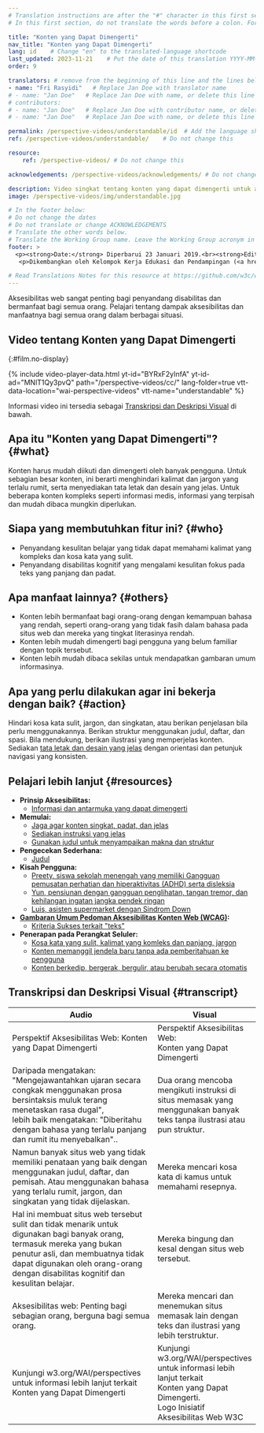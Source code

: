 ```yaml
---
# Translation instructions are after the "#" character in this first section. They are comments that do not show up in the web page. You do not need to translate the instructions after "#".
# In this first section, do not translate the words before a colon. For example, do not translate "title:". Do translate the text after "title:"

title: "Konten yang Dapat Dimengerti"
nav_title: "Konten yang Dapat Dimengerti"
lang: id    # Change "en" to the translated-language shortcode
last_updated: 2023-11-21    # Put the date of this translation YYYY-MM-DD (with month in the middle)
order: 9

translators: # remove from the beginning of this line and the lines below: "# " (the hash sign and the space)
- name: "Fri Rasyidi"   # Replace Jan Doe with translator name
# - name: "Jan Doe"   # Replace Jan Doe with name, or delete this line if not multiple translators
# contributors:
# - name: "Jan Doe"   # Replace Jan Doe with contributor name, or delete this line if none
# - name: "Jan Doe"   # Replace Jan Doe with name, or delete this line if not multiple contributors

permalink: /perspective-videos/understandable/id  # Add the language shortcode to the end, with no slash at the end. For example /path/to/file/fr
ref: /perspective-videos/understandable/    # Do not change this

resource:
    ref: /perspective-videos/ # Do not change this

acknowledgements: /perspective-videos/acknowledgements/ # Do not change this

description: Video singkat tentang konten yang dapat dimengerti untuk aksesibilitas web - apa itu, siapa yang membutuhkannya, dan apa yang perlu dilakukan agar bekerja dengan semestinya.
image: /perspective-videos/img/understandable.jpg

# In the footer below:
# Do not change the dates
# Do not translate or change ACKNOWLEDGEMENTS
# Translate the other words below.
# Translate the Working Group name. Leave the Working Group acronym in English.
footer: >
  <p><strong>Date:</strong> Diperbarui 23 Januari 2019.<br><strong>Editor dan pimpinan proyek:</strong> <a href="https://www.w3.org/People/shadi">Shadi Abou-Zahra</a>. ACKNOWLEDGEMENTS daftar kontributor.</p>
   <p>Dikembangkan oleh Kelompok Kerja Edukasi dan Pendampingan (<a href="http://www.w3.org/WAI/EO/">EOWG</a>). Dikembangkan sebagai bagian dari <a href="https://www.w3.org/WAI/DEV/">proyek WAI-DEV</a>, didanai bersama oleh European Commission. Diperbarui sebagai bagian dari <a href="https://www.w3.org/WAI/DEV/">Proyek Perluasan Akses WAI</a>, didukung oleh Ford Foundation.</p>

# Read Translations Notes for this resource at https://github.com/w3c/wai-perspective-videos#readme
---
```


Aksesibilitas web sangat penting bagi penyandang disabilitas dan bermanfaat bagi semua orang. Pelajari tentang dampak aksesibilitas dan manfaatnya bagi semua orang dalam berbagai situasi.

## Video tentang Konten yang Dapat Dimengerti
{:#film.no-display}

{% include video-player-data.html
    yt-id="BYRxF2yInfA"
    yt-id-ad="MNlT1Qy3pvQ"
    path="/perspective-videos/cc/"
    lang-folder=true
    vtt-data-location="wai-perspective-videos"
    vtt-name="understandable"
%}

Informasi video ini tersedia sebagai [Transkripsi dan Deskripsi Visual](#transcript) di bawah.

Apa itu "Konten yang Dapat Dimengerti"? {#what}
---------------------------------

Konten harus mudah diikuti dan dimengerti oleh banyak pengguna. Untuk sebagian besar konten, ini berarti menghindari kalimat dan jargon yang terlalu rumit, serta menyediakan tata letak dan desain yang jelas. Untuk beberapa konten kompleks seperti informasi medis, informasi yang terpisah dan mudah dibaca mungkin diperlukan.

Siapa yang membutuhkan fitur ini? {#who}
----------------------------

-   Penyandang kesulitan belajar yang tidak dapat memahami kalimat yang kompleks dan kosa kata yang sulit.
-   Penyandang disabilitas kognitif yang mengalami kesulitan fokus pada teks yang panjang dan padat.

Apa manfaat lainnya? {#others}
---------------------------------

-   Konten lebih bermanfaat bagi orang-orang dengan kemampuan bahasa yang rendah, seperti orang-orang yang tidak fasih dalam bahasa pada situs web dan mereka yang tingkat literasinya rendah.
-   Konten lebih mudah dimengerti bagi pengguna yang belum familiar dengan topik tersebut.
-   Konten lebih mudah dibaca sekilas untuk mendapatkan gambaran umum informasinya.

Apa yang perlu dilakukan agar ini bekerja dengan baik? {#action}
--------------------------------------

Hindari kosa kata sulit, jargon, dan singkatan, atau berikan penjelasan bila perlu menggunakannya. Berikan struktur menggunakan judul, daftar, dan spasi. Bila mendukung, berikan ilustrasi yang memperjelas konten. Sediakan [tata letak dan desain yang jelas](/perspective-videos/layout/) dengan orientasi dan petunjuk navigasi yang konsisten.

Pelajari lebih lanjut {#resources}
----------

-   **Prinsip Aksesibilitas:**
    -   [Informasi dan antarmuka yang dapat dimengerti](/fundamentals/accessibility-principles/#understandable)
-   **Memulai:**
    -   [Jaga agar konten singkat, padat, dan jelas](/tips/writing/#keep-content-clear-and-concise)
    -   [Sediakan instruksi yang jelas](/tips/writing/#provide-clear-instructions)
    -   [Gunakan judul untuk menyampaikan makna dan struktur](/tips/writing/#use-headings-to-convey-meaning-and-structure)
-   **Pengecekan Sederhana:**
    -   [Judul](/test-evaluate/preliminary/#headings)
-   **Kisah Pengguna:**
    -   [Preety, siswa sekolah menengah yang memiliki Gangguan pemusatan perhatian dan hiperaktivitas (ADHD) serta disleksia](/people-use-web/user-stories/#classroomstudent)
    -   [Yun, pensiunan dengan gangguan penglihatan, tangan tremor, dan kehilangan ingatan jangka pendek ringan](/people-use-web/user-stories/#retiree)
    -   [Luis, asisten supermarket dengan Sindrom Down](/people-use-web/user-stories/#supermarketassistant)
-   **[Gambaran Umum Pedoman Aksesibilitas Konten Web (WCAG)](/standards-guidelines/wcag/):**
    -   [Kriteria Sukses terkait "teks"](https://www.w3.org/WAI/WCAG21/quickref/?tags=text)
-   **Penerapan pada Perangkat Seluler:**
    -   [Kosa kata yang sulit, kalimat yang komleks dan panjang, jargon](/standards-guidelines/shared-experiences/#complex)
    -   [Konten memanggil jendela baru tanpa ada pemberitahuan ke pengguna](/standards-guidelines/shared-experiences/#popups)
    -   [Konten berkedip, bergerak, bergulir, atau berubah secara otomatis](/standards-guidelines/shared-experiences/#dynamic)

## Transkripsi dan Deskripsi Visual {#transcript}

 <table>
  <thead>
    <tr>
      <th width="65%">Audio</th>
      <th>Visual</th>
    </tr>
  </thead>
  <tbody>
    <tr>
      <td>Perspektif Aksesibilitas Web: Konten yang Dapat Dimengerti</td>
      <td>Perspektif Aksesibilitas Web:<br>
        Konten yang Dapat Dimengerti</td>
    </tr>
    <tr>
      <td>Daripada mengatakan: &quot;Mengejawantahkan ujaran secara congkak menggunakan prosa bersintaksis muluk terang menetaskan rasa dugal&quot;,<br>
        lebih baik mengatakan: &quot;Diberitahu dengan bahasa yang terlalu panjang dan rumit itu menyebalkan&quot;..</td>
      <td>Dua orang mencoba mengikuti instruksi di situs memasak yang menggunakan banyak teks tanpa ilustrasi atau pun struktur.</td>
    </tr>
    <tr>
      <td>Namun banyak situs web yang tidak memiliki penataan yang baik dengan menggunakan judul, daftar, dan pemisah. Atau menggunakan bahasa yang terlalu rumit, jargon, dan singkatan yang tidak dijelaskan.</td>
      <td>Mereka mencari kosa kata di kamus untuk memahami resepnya.</td>
    </tr>
    <tr>
      <td>Hal ini membuat situs web tersebut sulit dan tidak menarik untuk digunakan bagi banyak orang, termasuk mereka yang bukan penutur asli, dan membuatnya tidak dapat digunakan oleh orang-orang dengan disabilitas kognitif dan kesulitan belajar.</td>
      <td>Mereka bingung dan kesal dengan situs web tersebut.</td>
    </tr>
    <tr>
      <td>Aksesibilitas web: Penting bagi sebagian orang, berguna bagi semua orang.</td>
      <td>Mereka mencari dan menemukan situs memasak lain dengan teks dan ilustrasi yang lebih terstruktur.</td>
    </tr>
    <tr>
      <td>Kunjungi w3.org/WAI/perspectives untuk informasi lebih lanjut terkait Konten yang Dapat Dimengerti</td>
      <td>Kunjungi<br>
        w3.org/WAI/perspectives<br>
        untuk informasi lebih lanjut terkait<br>
        Konten yang Dapat Dimengerti. <br>
        Logo Inisiatif Aksesibilitas Web W3C</td>
    </tr>
  </tbody>
</table>

